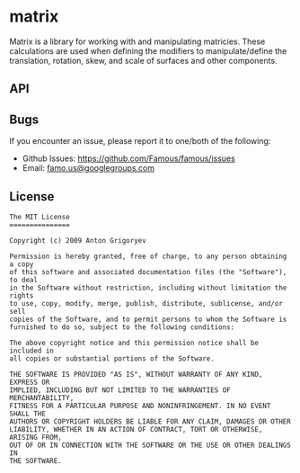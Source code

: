 # matrix

Matrix is a library for working with and manipulating matricies.  These calculations are used when defining the modifiers to manipulate/define the translation, rotation, skew, and scale of surfaces and other components.

## API

## Bugs

If you encounter an issue, please report it to one/both of the following:

* Github Issues: <https://github.com/Famous/famous/issues>
* Email: famo.us@googlegroups.com


## License

	The MIT License
	===============

	Copyright (c) 2009 Anton Grigoryev

	Permission is hereby granted, free of charge, to any person obtaining a copy
	of this software and associated documentation files (the "Software"), to deal
	in the Software without restriction, including without limitation the rights
	to use, copy, modify, merge, publish, distribute, sublicense, and/or sell
	copies of the Software, and to permit persons to whom the Software is
	furnished to do so, subject to the following conditions:

	The above copyright notice and this permission notice shall be included in
	all copies or substantial portions of the Software.

	THE SOFTWARE IS PROVIDED "AS IS", WITHOUT WARRANTY OF ANY KIND, EXPRESS OR
	IMPLIED, INCLUDING BUT NOT LIMITED TO THE WARRANTIES OF MERCHANTABILITY,
	FITNESS FOR A PARTICULAR PURPOSE AND NONINFRINGEMENT. IN NO EVENT SHALL THE
	AUTHORS OR COPYRIGHT HOLDERS BE LIABLE FOR ANY CLAIM, DAMAGES OR OTHER
	LIABILITY, WHETHER IN AN ACTION OF CONTRACT, TORT OR OTHERWISE, ARISING FROM,
	OUT OF OR IN CONNECTION WITH THE SOFTWARE OR THE USE OR OTHER DEALINGS IN
	THE SOFTWARE.
